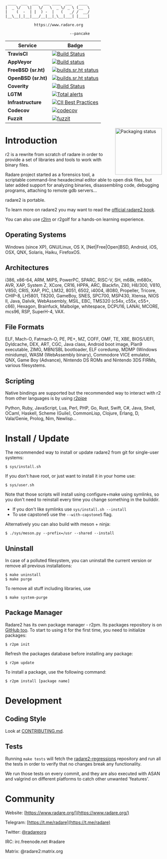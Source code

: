 ```
 ____  ___  ___  ___ ____  ___   ____
|  _ \/   \|   \/   \  _ \/ _ \ (__  \
|    (  -  | |  ) -  |   (   _/ /  __/
|__\__|_|__|___/__|__|_\__|___| |____|

             https://www.radare.org

                             --pancake
```

| Service | Badge |
|----------|---------------------------------------------------------------------|
| **TravisCI** 	| [![Build Status](https://travis-ci.org/radareorg/radare2.svg?branch=master)](https://travis-ci.org/radareorg/radare2)|
| **AppVeyor**  | [![Build status](https://ci.appveyor.com/api/projects/status/9cgkgxkc3203fm1o/branch/master?svg=true)](https://ci.appveyor.com/project/radareorg/radare2/branch/master)|
| **FreeBSD (sr.ht)**  | [![builds.sr.ht status](https://builds.sr.ht/~xvilka/radare2/freebsd.yml.svg)](https://builds.sr.ht/~xvilka/radare2/freebsd.yml?)|
| **OpenBSD (sr.ht)**  | [![builds.sr.ht status](https://builds.sr.ht/~xvilka/radare2/openbsd.yml.svg)](https://builds.sr.ht/~xvilka/radare2/openbsd.yml?)|
| **Coverity** 	| [![Build Status](https://scan.coverity.com/projects/416/badge.svg)](https://scan.coverity.com/projects/416) |
| **LGTM** | [![Total alerts](https://img.shields.io/lgtm/alerts/g/radareorg/radare2.svg?logo=lgtm&logoWidth=18)](https://lgtm.com/projects/g/radareorg/radare2/alerts/)
| **Infrastructure** |  [![CII Best Practices](https://bestpractices.coreinfrastructure.org/projects/741/badge)](https://bestpractices.coreinfrastructure.org/projects/741) |
| **Codecov** | [![codecov](https://codecov.io/gh/radareorg/radare2/branch/master/graph/badge.svg)](https://codecov.io/gh/radareorg/radare2)
| **Fuzzit** | [![fuzzit](https://app.fuzzit.dev/badge?org_id=2zv5qI33roZkRm0oO2Mi&target_id=YVkkS6RPVpKhSixyFWcT&branch=master)](https://app.fuzzit.dev/admin/2zv5qI33roZkRm0oO2Mi/target)
<a href="https://repology.org/metapackage/radare2">
<img src="https://repology.org/badge/vertical-allrepos/radare2.svg" alt="Packaging status" align="right" width="150px">
</a>

# Introduction

r2 is a rewrite from scratch of radare in order to provide
a set of libraries and tools to work with binary files.

Radare project started as a forensics tool, a scriptable
command-line hexadecimal editor able to open disk files,
but later added support for analyzing binaries, disassembling
code, debugging programs, attaching to remote gdb servers...

radare2 is portable.

To learn more on radare2 you may want to read the [official radare2 book](https://radare.gitbooks.io/radare2book/content/).

You can also use [r2lrn](https://github.com/0ki/r2lrn) or r2golf for a hands-on learning experience.

## Operating Systems

Windows (since XP), GNU/Linux, OS X, [Net|Free|Open]BSD,
Android, iOS, OSX, QNX, Solaris, Haiku, FirefoxOS.

## Architectures

i386, x86-64, ARM, MIPS, PowerPC, SPARC, RISC-V, SH, m68k, m680x, AVR,
XAP, System Z, XCore, CR16, HPPA, ARC, Blackfin, Z80, H8/300, V810,
V850, CRIS, XAP, PIC, LM32, 8051, 6502, i4004, i8080, Propeller,
Tricore, CHIP-8, LH5801, T8200, GameBoy, SNES, SPC700, MSP430, Xtensa,
NIOS II, Java, Dalvik, WebAssembly, MSIL, EBC, TMS320 (c54x, c55x,
c55+, c66), Hexagon, Brainfuck, Malbolge, whitespace, DCPU16, LANAI,
MCORE, mcs96, RSP, SuperH-4, VAX.

## File Formats

ELF, Mach-O, Fatmach-O, PE, PE+, MZ, COFF, OMF, TE, XBE, BIOS/UEFI,
Dyldcache, DEX, ART, CGC, Java class, Android boot image, Plan9 executable,
ZIMG, MBN/SBL bootloader, ELF coredump, MDMP (Windows minidump),
WASM (WebAssembly binary), Commodore VICE emulator, QNX,
Game Boy (Advance), Nintendo DS ROMs and Nintendo 3DS FIRMs, various filesystems.

## Scripting

Native bindings are supported but the recommended way to interact with r2
from other languages is by using [r2pipe](https://github.com/radareorg/radare2-r2pipe)

Python, Ruby, JavaScript, Lua, Perl, PHP, Go, Rust, Swift, C#, Java,
Shell, OCaml, Haskell, Scheme (Guile), CommonLisp, Clojure, Erlang, D,
Vala/Genie, Prolog, Nim, Newlisp...

# Install / Update

The recommended way to install or update radare2 from git for single-user systems:

	$ sys/install.sh

If you don't have root, or just want to install it in your home use:

	$ sys/user.sh

Note that those scripts will install using configure+make using symlinks, so you
don't need to reinstall every time you change something in the builddir.

* If you don't like symlinks use `sys/install.sh --install`
* To use capstone5 use the `--with-capstone5` flag.

Alternatively you can also build with meson + ninja:

	$ ./sys/meson.py --prefix=/usr --shared --install

## Uninstall

In case of a polluted filesystem, you can uninstall the current
version or remove all previous installations:

	$ make uninstall
	$ make purge

To remove all stuff including libraries, use

	$ make system-purge

## Package Manager

Radare2 has its own package manager - r2pm. Its packages
repository is on [GitHub too](https://github.com/radareorg/radare2-pm).
To start to using it for the first time, you need to initialize packages:

	$ r2pm init

Refresh the packages database before installing any package:

	$ r2pm update

To install a package, use the following command:

	$ r2pm install [package name]

# Development

## Coding Style

Look at [CONTRIBUTING.md](https://github.com/radareorg/radare2/blob/master/CONTRIBUTING.md).

## Tests

Running `make tests` will fetch the [radare2-regressions](https://github.com/radareorg/radare2-regressions)
repository and run all the tests in order to verify that no changes break any functionality.

We run those tests on every commit, and they are also executed with ASAN
and valgrind on different platforms to catch other unwanted 'features'.


# Community

Website: [https://www.radare.org/](https://www.radare.org/)

Telegram: [https://t.me/radare](https://t.me/radare)

Twitter: [@radareorg](https://twitter.com/radareorg)

IRC: irc.freenode.net #radare

Matrix: @radare2:matrix.org
